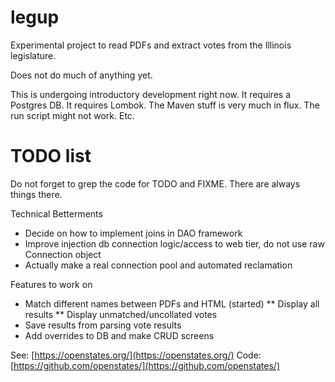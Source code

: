 # legup

Experimental project to read PDFs and extract votes from the Illinois legislature.

Does not do much of anything yet.

This is undergoing introductory development right now. It requires a Postgres DB.
It requires Lombok. The Maven stuff is very much in flux. The run script might
not work. Etc.

# TODO list

Do not forget to grep the code for TODO and FIXME. There are always things there.

Technical Betterments

* Decide on how to implement joins in DAO framework
* Improve injection db connection logic/access to web tier, do not use raw Connection object
* Actually make a real connection pool and automated reclamation

Features to work on

* Match different names between PDFs and HTML (started)
** Display all results
** Display unmatched/uncollated votes
* Save results from parsing vote results
* Add overrides to DB and make CRUD screens


See: [https://openstates.org/](https://openstates.org/)
Code: [https://github.com/openstates/](https://github.com/openstates/)
